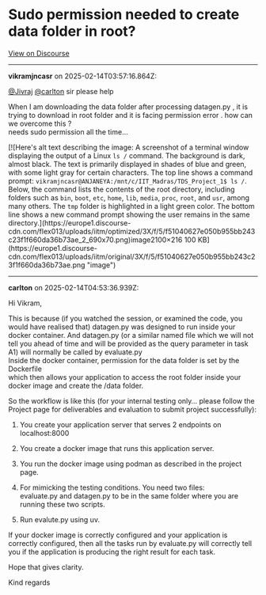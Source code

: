 # Sudo permission needed to create data folder in root?

[View on Discourse](https://discourse.onlinedegree.iitm.ac.in/t/sudo-permission-needed-to-create-data-folder-in-root/167072)

---
**vikramjncasr** on 2025-02-14T03:57:16.864Z:

[@Jivraj](/u/jivraj) [@carlton](/u/carlton) sir please help

When I am downloading the data folder after processing datagen.py , it is
trying to download in root folder and it is facing permission error . how can
we overcome this ?  
needs sudo permission all the time…  

[![Here's alt text describing the image: A screenshot of a terminal window
displaying the output of a Linux `ls /` command. The background is dark,
almost black. The text is primarily displayed in shades of blue and green,
with some light gray for certain characters. The top line shows a command
prompt: `vikramjncasr@ANJANEYA:/mnt/c/IIT_Madras/TDS_Project_1$ ls /`. Below,
the command lists the contents of the root directory, including folders such
as `bin`, `boot`, `etc`, `home`, `lib`, `media`, `proc`, `root`, and `usr`,
among many others. The `tmp` folder is highlighted in a light green color. The
bottom line shows a new command prompt showing the user remains in the same
directory.](https://europe1.discourse-
cdn.com/flex013/uploads/iitm/optimized/3X/f/5/f51040627e050b955bb243c23f1f660da36b73ae_2_690x70.png)image2100×216
100 KB](https://europe1.discourse-
cdn.com/flex013/uploads/iitm/original/3X/f/5/f51040627e050b955bb243c23f1f660da36b73ae.png
"image")



---
**carlton** on 2025-02-14T04:53:36.939Z:

Hi Vikram,

This is because (if you watched the session, or examined the code, you would
have realised that) datagen.py was designed to run inside your docker
container. And datagen.py (or a similar named file which we will not tell you
ahead of time and will be provided as the query parameter in task A1) will
normally be called by evaluate.py  
Inside the docker container, permission for the data folder is set by the
Dockerfile  
which then allows your application to access the root folder inside your
docker image and create the /data folder.

So the workflow is like this (for your internal testing only… please follow
the Project page for deliverables and evaluation to submit project
successfully):

  1. You create your application server that serves 2 endpoints on localhost:8000
  2. You create a docker image that runs this application server.
  3. You run the docker image using podman as described in the project page.
  4. For mimicking the testing conditions. You need two files:  
evaluate.py and datagen.py to be in the same folder where you are running
these two scripts.

  5. Run evalute.py using uv.

If your docker image is correctly configured and your application is correctly
configured, then all the tasks run by evaluate.py will correctly tell you if
the application is producing the right result for each task.

Hope that gives clarity.

Kind regards




